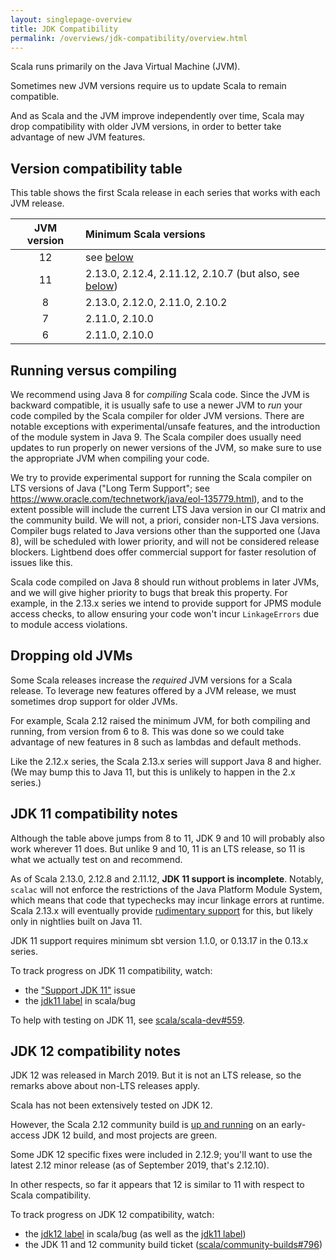 ```yaml
---
layout: singlepage-overview
title: JDK Compatibility
permalink: /overviews/jdk-compatibility/overview.html
---
```


Scala runs primarily on the Java Virtual Machine (JVM).

Sometimes new JVM versions require us to update Scala to remain compatible.

And as Scala and the JVM improve independently over time, Scala may drop compatibility with older JVM versions, in order to better take advantage of new JVM features.

## Version compatibility table

This table shows the first Scala release in each series that works with each JVM release.

| JVM version | Minimum Scala versions                                                                        |
|:-----------:|:----------------------------------------------------------------------------------------------|
| 12          | see [below](#jdk-12-compatibility-notes)                                                      |
| 11          | 2.13.0, 2.12.4, 2.11.12, 2.10.7 (but also, see [below](#jdk-11-compatibility-notes))          |
| 8           | 2.13.0, 2.12.0, 2.11.0, 2.10.2                                                                |
| 7           | 2.11.0, 2.10.0                                                                                |
| 6           | 2.11.0, 2.10.0                                                                                |

## Running versus compiling

We recommend using Java 8 for *compiling* Scala code. Since the JVM is backward compatible, it is usually safe to use a newer JVM to *run* your code compiled by the Scala compiler for older JVM versions. There are notable exceptions with experimental/unsafe features, and the introduction of the module system in Java 9. The Scala compiler does usually need updates to run properly on newer versions of the JVM, so make sure to use the appropriate JVM when compiling your code.

We try to provide experimental support for running the Scala compiler on LTS versions of Java ("Long Term Support"; see <https://www.oracle.com/technetwork/java/eol-135779.html>), and to the extent possible will include the current LTS Java version in our CI matrix and the community build. We will not, a priori, consider non-LTS Java versions. Compiler bugs related to Java versions other than the supported one (Java 8), will be scheduled with lower priority, and will not be considered release blockers. Lightbend does offer commercial support for faster resolution of issues like this.

Scala code compiled on Java 8 should run without problems in later JVMs, and we will give higher priority to bugs that break this property. For example, in the 2.13.x series we intend to provide support for JPMS module access checks, to allow ensuring your code won't incur `LinkageErrors` due to module access violations.

## Dropping old JVMs

Some Scala releases increase the *required* JVM versions for a Scala release. To leverage new features offered by a JVM release, we must sometimes drop support for older JVMs.

For example, Scala 2.12 raised the minimum JVM, for both compiling and running, from version from 6 to 8. This was done so we could take advantage of new features in 8 such as lambdas and default methods.

Like the 2.12.x series, the Scala 2.13.x series will support Java 8 and higher. (We may bump this to Java 11, but this is unlikely to happen in the 2.x series.)

## JDK 11 compatibility notes

Although the table above jumps from 8 to 11, JDK 9 and 10 will probably also work wherever 11 does. But unlike 9 and 10, 11 is an LTS release, so 11 is what we actually test on and recommend.

As of Scala 2.13.0, 2.12.8 and 2.11.12, **JDK 11 support is incomplete**. Notably, `scalac` will not enforce the restrictions of the Java Platform Module System, which means that code that typechecks may incur linkage errors at runtime. Scala 2.13.x will eventually provide [rudimentary support](https://github.com/scala/scala/pull/7218) for this, but likely only in nightlies built on Java 11.

JDK 11 support requires minimum sbt version 1.1.0, or 0.13.17 in the 0.13.x series.

To track progress on JDK 11 compatibility, watch:

* the ["Support JDK 11"](https://github.com/scala/scala-dev/issues/139 "scala/scala-dev #139") issue
* the [jdk11 label](https://github.com/scala/bug/labels/jdk11) in scala/bug

To help with testing on JDK 11, see [scala/scala-dev#559](https://github.com/scala/scala-dev/issues/559).

## JDK 12 compatibility notes

JDK 12 was released in March 2019.  But it is not an LTS release, so the remarks above about non-LTS releases apply.

Scala has not been extensively tested on JDK 12.

However, the Scala 2.12 community build is [up and running](https://scala-ci.typesafe.com/view/scala-2.12.x/job/scala-2.12.x-jdk13-integrate-community-build/) on an early-access JDK 12 build, and most projects are green.

Some JDK 12 specific fixes were included in 2.12.9; you'll want to use the latest 2.12 minor release (as of September 2019, that's 2.12.10).

In other respects, so far it appears that 12 is similar to 11 with respect to Scala compatibility.

To track progress on JDK 12 compatibility, watch:

* the [jdk12 label](https://github.com/scala/bug/labels/jdk12) in scala/bug (as well as the [jdk11 label](https://github.com/scala/bug/labels/jdk11))
* the JDK 11 and 12 community build ticket ([scala/community-builds#796](https://github.com/scala/community-builds/issues/796))
